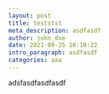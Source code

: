 ```yaml
---
layout: post
title: teststst
meta_description: asdfasdf
author: john_doe
date: 2021-09-25 16:10:22
intro_paragraph: asdfasdf
categories: aaa
---
```

adsfasdfasdfasdf